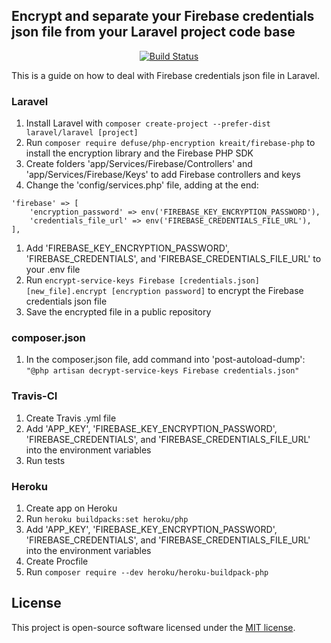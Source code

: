 ## Encrypt and separate your Firebase credentials json file from your Laravel project code base

<center>
<a href="https://travis-ci.com/guifcoelho/encrypt-and-separate-firebase-credentials-using-laravel"><img src="https://travis-ci.com/guifcoelho/encrypt-and-separate-firebase-credentials-using-laravel.svg?branch=master" alt="Build Status"></a>
</p>
</center>

This is a guide on how to deal with Firebase credentials json file in Laravel.

### Laravel
1. Install Laravel with `composer create-project --prefer-dist laravel/laravel [project]`
1. Run `composer require defuse/php-encryption kreait/firebase-php` to install the encryption library and the Firebase PHP SDK
1. Create folders 'app/Services/Firebase/Controllers' and 'app/Services/Firebase/Keys' to add Firebase controllers and keys
1. Change the 'config/services.php' file, adding at the end:
```
'firebase' => [
    'encryption_password' => env('FIREBASE_KEY_ENCRYPTION_PASSWORD'),
    'credentials_file_url' => env('FIREBASE_CREDENTIALS_FILE_URL'),
],
```
1. Add 'FIREBASE_KEY_ENCRYPTION_PASSWORD', 'FIREBASE_CREDENTIALS', and 'FIREBASE_CREDENTIALS_FILE_URL' to your .env file
1. Run `encrypt-service-keys Firebase [credentials.json] [new_file].encrypt [encryption password]` to encrypt the Firebase credentials json file
1. Save the encrypted file in a public repository

### composer.json
1. In the composer.json file, add command into 'post-autoload-dump': `"@php artisan decrypt-service-keys Firebase credentials.json"`

### Travis-CI
1. Create Travis .yml file
1. Add 'APP_KEY', 'FIREBASE_KEY_ENCRYPTION_PASSWORD', 'FIREBASE_CREDENTIALS', and 'FIREBASE_CREDENTIALS_FILE_URL' into the environment variables
1. Run tests

### Heroku
1. Create app on Heroku
1. Run `heroku buildpacks:set heroku/php`
1. Add 'APP_KEY', 'FIREBASE_KEY_ENCRYPTION_PASSWORD', 'FIREBASE_CREDENTIALS', and 'FIREBASE_CREDENTIALS_FILE_URL' into the environment variables
1. Create Procfile
1. Run `composer require --dev heroku/heroku-buildpack-php`


## License

This project is open-source software licensed under the [MIT license](https://opensource.org/licenses/MIT).
